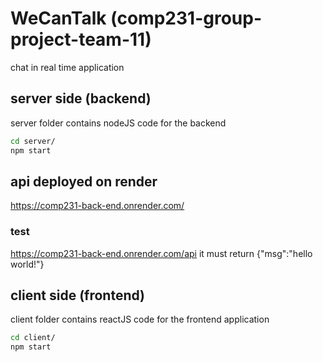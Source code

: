 # WeCanTalk (comp231-group-project-team-11)
chat in real time application

## server side (backend)
server folder contains nodeJS code for the backend
```sh
cd server/
npm start
```
## api deployed on render
https://comp231-back-end.onrender.com/
### test
https://comp231-back-end.onrender.com/api
it must return {"msg":"hello world!"}

## client side (frontend)
client folder contains reactJS code for the frontend application

```sh
cd client/
npm start
```